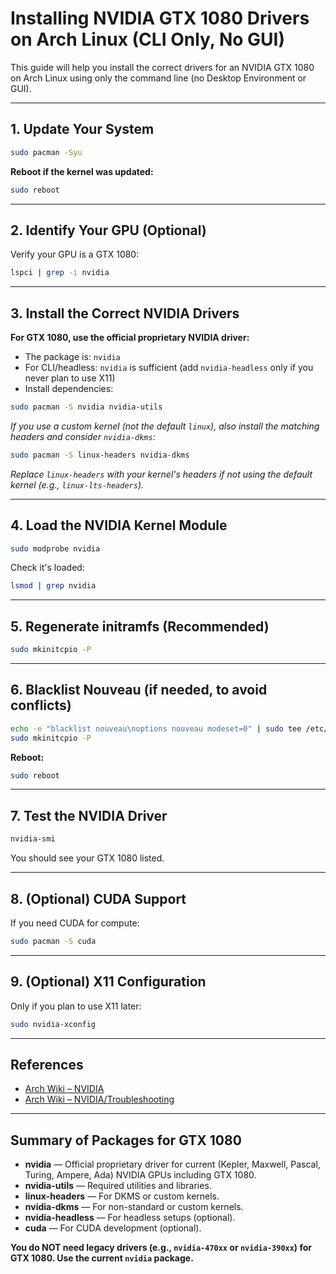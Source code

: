 # Installing NVIDIA GTX 1080 Drivers on Arch Linux (CLI Only, No GUI)

This guide will help you install the correct drivers for an NVIDIA GTX 1080 on Arch Linux using only the command line (no Desktop Environment or GUI).

---

## 1. Update Your System

```sh
sudo pacman -Syu
```
**Reboot if the kernel was updated:**
```sh
sudo reboot
```

---

## 2. Identify Your GPU (Optional)

Verify your GPU is a GTX 1080:
```sh
lspci | grep -i nvidia
```

---

## 3. Install the Correct NVIDIA Drivers

**For GTX 1080, use the official proprietary NVIDIA driver:**

- The package is: `nvidia`
- For CLI/headless: `nvidia` is sufficient (add `nvidia-headless` only if you never plan to use X11)
- Install dependencies:

```sh
sudo pacman -S nvidia nvidia-utils
```

*If you use a custom kernel (not the default `linux`), also install the matching headers and consider `nvidia-dkms`:*

```sh
sudo pacman -S linux-headers nvidia-dkms
```
*Replace `linux-headers` with your kernel's headers if not using the default kernel (e.g., `linux-lts-headers`).*

---

## 4. Load the NVIDIA Kernel Module

```sh
sudo modprobe nvidia
```

Check it's loaded:
```sh
lsmod | grep nvidia
```

---

## 5. Regenerate initramfs (Recommended)

```sh
sudo mkinitcpio -P
```

---

## 6. Blacklist Nouveau (if needed, to avoid conflicts)

```sh
echo -e "blacklist nouveau\noptions nouveau modeset=0" | sudo tee /etc/modprobe.d/blacklist-nouveau.conf
sudo mkinitcpio -P
```

**Reboot:**
```sh
sudo reboot
```

---

## 7. Test the NVIDIA Driver

```sh
nvidia-smi
```
You should see your GTX 1080 listed.

---

## 8. (Optional) CUDA Support

If you need CUDA for compute:
```sh
sudo pacman -S cuda
```

---

## 9. (Optional) X11 Configuration

Only if you plan to use X11 later:
```sh
sudo nvidia-xconfig
```

---

## References

- [Arch Wiki – NVIDIA](https://wiki.archlinux.org/title/NVIDIA)
- [Arch Wiki – NVIDIA/Troubleshooting](https://wiki.archlinux.org/title/NVIDIA/Troubleshooting)

---

## Summary of Packages for GTX 1080

- **nvidia** — Official proprietary driver for current (Kepler, Maxwell, Pascal, Turing, Ampere, Ada) NVIDIA GPUs including GTX 1080.
- **nvidia-utils** — Required utilities and libraries.
- **linux-headers** — For DKMS or custom kernels.
- **nvidia-dkms** — For non-standard or custom kernels.
- **nvidia-headless** — For headless setups (optional).
- **cuda** — For CUDA development (optional).

**You do NOT need legacy drivers (e.g., `nvidia-470xx` or `nvidia-390xx`) for GTX 1080. Use the current `nvidia` package.**
